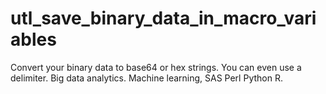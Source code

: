 # utl_save_binary_data_in_macro_variables
Convert your binary data to base64 or hex strings. You can even use a delimiter. Big data analytics. Machine learning, SAS Perl Python R.
